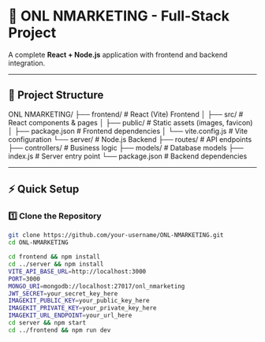 # 🚀 ONL NMARKETING - Full-Stack Project  

A complete **React + Node.js** application with frontend and backend integration.  

---

## **📂 Project Structure**  
ONL NMARKETING/
├── frontend/ # React (Vite) Frontend
│ ├── src/ # React components & pages
│ ├── public/ # Static assets (images, favicon)
│ ├── package.json # Frontend dependencies
│ └── vite.config.js # Vite configuration
└── server/ # Node.js Backend
├── routes/ # API endpoints
├── controllers/ # Business logic
├── models/ # Database models
├── index.js # Server entry point
└── package.json # Backend dependencies


---

## **⚡ Quick Setup**  

### **1️⃣ Clone the Repository**  
```bash
git clone https://github.com/your-username/ONL-NMARKETING.git
cd ONL-NMARKETING

cd frontend && npm install
cd ../server && npm install
VITE_API_BASE_URL=http://localhost:3000
PORT=3000
MONGO_URI=mongodb://localhost:27017/onl_nmarketing
JWT_SECRET=your_secret_key_here
IMAGEKIT_PUBLIC_KEY=your_public_key_here
IMAGEKIT_PRIVATE_KEY=your_private_key_here
IMAGEKIT_URL_ENDPOINT=your_url_here
cd server && npm start
cd ../frontend && npm run dev
